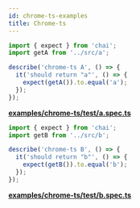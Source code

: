 ```yaml
---
id: chrome-ts-examples
title: Chrome-ts
---
```


```javascript
import { expect } from 'chai';
import getA from '../src/a';

describe('chrome-ts A', () => {
  it('should return "a"', () => {
    expect(getA()).to.equal('a');
  });
});
```

**[examples/chrome-ts/test/a.spec.ts](https://github.com/qlik-oss/after-work.js/tree/master/examples/chrome-ts/test/a.spec.ts)**

```javascript
import { expect } from 'chai';
import getB from '../src/b';

describe('chrome-ts B', () => {
  it('should return "b"', () => {
    expect(getB()).to.equal('b');
  });
});
```

**[examples/chrome-ts/test/b.spec.ts](https://github.com/qlik-oss/after-work.js/tree/master/examples/chrome-ts/test/b.spec.ts)**

